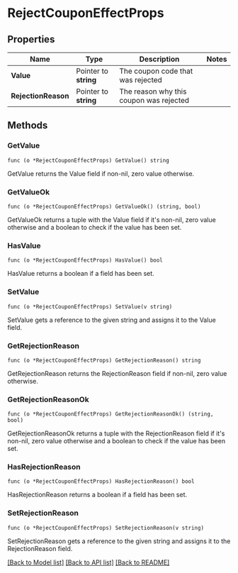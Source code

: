 # RejectCouponEffectProps

## Properties

Name | Type | Description | Notes
------------ | ------------- | ------------- | -------------
**Value** | Pointer to **string** | The coupon code that was rejected | 
**RejectionReason** | Pointer to **string** | The reason why this coupon was rejected | 

## Methods

### GetValue

`func (o *RejectCouponEffectProps) GetValue() string`

GetValue returns the Value field if non-nil, zero value otherwise.

### GetValueOk

`func (o *RejectCouponEffectProps) GetValueOk() (string, bool)`

GetValueOk returns a tuple with the Value field if it's non-nil, zero value otherwise
and a boolean to check if the value has been set.

### HasValue

`func (o *RejectCouponEffectProps) HasValue() bool`

HasValue returns a boolean if a field has been set.

### SetValue

`func (o *RejectCouponEffectProps) SetValue(v string)`

SetValue gets a reference to the given string and assigns it to the Value field.

### GetRejectionReason

`func (o *RejectCouponEffectProps) GetRejectionReason() string`

GetRejectionReason returns the RejectionReason field if non-nil, zero value otherwise.

### GetRejectionReasonOk

`func (o *RejectCouponEffectProps) GetRejectionReasonOk() (string, bool)`

GetRejectionReasonOk returns a tuple with the RejectionReason field if it's non-nil, zero value otherwise
and a boolean to check if the value has been set.

### HasRejectionReason

`func (o *RejectCouponEffectProps) HasRejectionReason() bool`

HasRejectionReason returns a boolean if a field has been set.

### SetRejectionReason

`func (o *RejectCouponEffectProps) SetRejectionReason(v string)`

SetRejectionReason gets a reference to the given string and assigns it to the RejectionReason field.


[[Back to Model list]](../README.md#documentation-for-models) [[Back to API list]](../README.md#documentation-for-api-endpoints) [[Back to README]](../README.md)


